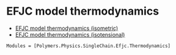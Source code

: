 # EFJC model thermodynamics

  * [EFJC model thermodynamics (isometric)](../../../isometric)
  * [EFJC model thermodynamics (isotensional)](../../../isotensional)

```@autodocs
Modules = [Polymers.Physics.SingleChain.Efjc.Thermodynamics]
```
